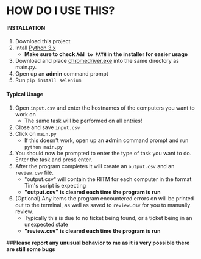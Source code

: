 # **HOW DO I USE THIS?**

#### INSTALLATION
1. Download this project
2. Intall [Python 3.x](https://www.python.org/downloads/)
    - **Make sure to check  `Add to PATH` in the installer for easier usage**
3. Download and place [chromedriver.exe](https://sites.google.com/a/chromium.org/chromedriver/) into the same directory as main.py.
4. Open up an **admin** command prompt
5. Run `pip install selenium`

#### Typical Usage
1. Open `input.csv` and enter the hostnames of the computers you want to work on
    - The same task will be performed on all entries!
2. Close and save `input.csv`
3. Click on `main.py`
    - If this doesn't work, open up an **admin** command prompt and run `python main.py`
4. You should now be prompted to enter the type of task you want to do. Enter the task and press enter.
5. After the program completes it will create an `output.csv` and an `review.csv` file.
    - "output.csv" will contain the RITM for each computer in the format Tim's script is expecting
    -  **"output.csv" is cleared each time the program is run**
6. (Optional) Any items the program encountered errors on will be printed out to the terminal, as well as saved to `review.csv` for you to manually review.
    - Typically this is due to no ticket being found, or a ticket being in an unexpected state
    - **"review.csv" is cleared each time the program is run**


##**Please report any unusual behavior to me as it is very possible there are still some bugs**
